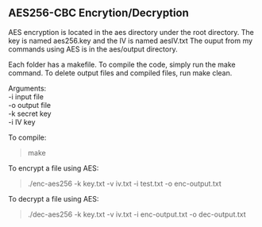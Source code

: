 AES256-CBC Encrytion/Decryption
-------------------------------------------

AES encryption is located in the aes directory under the root directory.
The key is named aes256.key and the IV is named aesIV.txt
The ouput from my commands using AES is in the aes/output directory.

Each folder has a makefile. To compile the code, simply run the make command.
To delete output files and compiled files, run make clean.

Arguments:
<br>
-i input file
<br>
-o output file
<br>
-k secret key
<br>
-i IV key

To compile:
> make

To encrypt a file using AES:
 > ./enc-aes256 -k key.txt -v iv.txt -i test.txt -o enc-output.txt

To decrypt a file using AES:
 > ./dec-aes256 -k key.txt -v iv.txt -i enc-output.txt -o dec-output.txt


